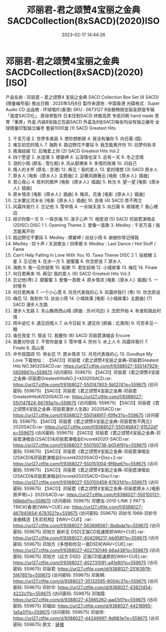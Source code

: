 ﻿---
title: 邓丽君-君之颂赞4宝丽之金典SACDCollection(8xSACD)(2020)ISO
date: 2023-02-17 14:44:26
categories: WAV车载音乐、镜像
tags: 华语中文
---
# 邓丽君-君之颂赞4宝丽之金典SACDCollection(8xSACD)(2020)[ISO]

产品名称 : 邓丽君 – 君之颂赞4 宝丽之金典 SACD Collection
Box Set (8 SACD) (限量编号版)
推出日期 : 2020年5月8日
製作来源地 : 中国香港
光碟格式 : Super Audio CD
出品商 : 环球唱片(香港)
SKU : 0873127
8张极畅销宝丽金原版专辑「首度SACD化」
原母带製作 日本压制SACD 终极高质
专纸印刷 hand made 贵冑「重厚」外盒
内装8张独立包装SACD
外盒及8张SACD每张均设有独立编号
全球限量印製独立编号 套装1000盒
(1) SACD Greatest Hits
1. 千言万语 2. 世界多美丽 3. 想你想断肠 4. 我没有骗你 5. 向日葵 (国)
6. 难忘初恋的情人 7. 海韵 8. 路边野花不要採 9. 我怎能离开你 10. 旧梦何处寻
11. 南海姑娘 12. 后悔爱上你
(2) SACD Greatest Hits Vol.2
1. 四个愿望 2. 水涟漪 3. 襟裳岬 4. 云深情也深 5. 总有一天 6. 冬之恋情
7. 泪的小雨 (原名 : 雪化粧) 8. 风从那裡来 9. 多情的玫瑰 10. 问自己
11. 情人的关怀 (原名 : 空港) 12. 再见！我的爱人 13. 爱的理想
(3) SACD 原乡人
1. 原乡人 [电影《原乡人》主题曲] 2. 迎著风跟著云 [电影《原乡人》插曲]
3. 君心我心 4. 胜利的歌声 [电影《原乡人》插曲] 5. 秋光 6. 望一望 [电影《原乡人》插曲]
7. 原乡情浓 [电影《原乡人》插曲] 8. 晚风，花香 [电影《原乡人》插曲]
9. 江水要比河水长 [电影《原乡人》插曲] 10. 良夜
(4) SACD 势不两立
1. 风霜伴我行 2. 忘记他 3. 雪中情 4. 一水隔天涯 5. 向日葵 6. 槟城艳 7. 我心裡边
8. 结识你那一天 9. 一挥衣袖 10. 浪子心声 11. 相思泪
(5) SACD 邓丽君演唱会 (2DISC)
DISC 1 1. Opening Theme 2. 爱像一首歌 3. Medley : 千言万语 / 我怎能离开你
4. 路边野花不要採 5. Medley : 襟裳岬 / 丝丝小雨 6. 谢谢你常记得我
7. Medley : 叹十声 / 天涯歌女 / 四季歌 8. Medley : Last Dance / Hot Stuff /
Fame
9. Can’t Help Falling In Love With You 10. Tawa Theme
DISC 2 1. 採槟榔 2. 星 3. 忘记他 4. 在水一方 5. 甜蜜蜜 6. 你怎麽说 7. 原乡人
8. 海韵 9. 我一见你就笑 10. 船歌 11. 君在前哨 12. 小城故事 13. 梅花 14. Finale
15. 何日君再来 16. 再见! 我的爱人
(6) SACD Greatest Hits Vol.3
1. 忘记他(粤) 2. 甜蜜蜜 3. 爱像一首歌 4. 原乡情浓 [电影《原乡人》插曲] 5. 一封情书
6. 何日君再来 7. 一个小心愿 8. 月亮代表我的心 9. 风霜伴我行 (粤) 10. 你怎麽说
11. 梅花 12. 我和你 13. 丝丝小雨 14. 小城故事 [电影《小城故事》主题曲]
(7) SACD 漫步人生路
1. 漫步人生路 2. 东山飘雨西山晴 (原曲 : 苏州河边) 3. 怎麽开始 4. 有谁知我此时情
5. 雨中追忆 6. 遇见旧情人 7. 从今日起 8. 遇见你 [原曲 : 北酒场] 9. 可否多见一眼
10. 谁在改变 11. 情话 12. 我要你
(8) SACD 邓丽君演唱会 Encore
1. 我要对你说 2. 不管你是谁 3. 雪中情 4. 奈何 5. 水上人 6. 风霜伴我行 7. Finale 8.
高山青
9. 中华民国颂 10. 帝女花 11. 原乡情浓 12. 月亮代表我的心 13. Goodbye My Love
下载地址：
【SACD】邓丽君《君之颂赞4宝丽之金典-邓丽君Greatest Hits NO.3》020SACD.rar: https://url27.ctfile.com/f/9388027-550147929-065986?p=559675
(访问密码: 559675)
【SACD】邓丽君《君之颂赞4宝丽之金典-邓丽君GreatestHitsNO.2+》2020SACD.rar: https://url27.ctfile.com/f/9388027-550147903-5b1274?p=559675
(访问密码: 559675)
【SACD】邓丽君《君之颂赞4宝丽之金典-邓丽君GreatestHits》2020SACD.rar: https://url27.ctfile.com/f/9388027-550147824-66785a?p=559675
(访问密码: 559675)
【SACD】邓丽君《君之颂赞4宝丽之金典-邓丽君漫步人生路》2020SACD.rar: https://url27.ctfile.com/f/9388027-550148917-f0ffe3?p=559675
(访问密码: 559675)
【SACD】邓丽君《君之颂赞4宝丽之金典-邓丽君势不两立》2020SACD.rar: https://url27.ctfile.com/f/9388027-550148847-91522d?p=559675
(访问密码: 559675)
【SACD】邓丽君《君之颂赞4宝丽之金典-邓丽君演唱会(2SACD)&邓丽君演唱会Encore》2020-SACD.rar:
https://url27.ctfile.com/f/9388027-550150736-b054f9?p=559675
(访问密码: 559675)
【SACD】邓丽君《君之颂赞4宝丽之金典-邓丽君演唱会(2SACD)&邓丽君演唱会Encore》2020SACD+Disc+2.rar:
https://url27.ctfile.com/f/9388027-550151004-9f6be6?p=559675
(访问密码: 559675)
【SACD】邓丽君《君之颂赞4宝丽之金典-邓丽君演唱会(2SACD)&邓丽君演唱会Encore》2020SACD+Disc1.rar:
https://url27.ctfile.com/f/9388027-550150458-676314?p=559675
(访问密码: 559675)
【SACD】邓丽君《君之颂赞4宝丽之金典-邓丽君原乡人(电影原声带)+》2020SACD.rar: https://url27.ctfile.com/f/9388027-550150121-f48ebd?p=559675
(访问密码: 559675)
邓健泓-2010-LINK 2 PAT'S TRICK[香港][WAV+CUE].zip: https://url27.ctfile.com/f/9388027-467945654-678352?p=559675
(访问密码: 559675)
邓妙华.1988-邓妙华金曲精选【东尼机构】【WAV+CUE】.rar: https://url27.ctfile.com/f/9388027-563698587-3bdbda?p=559675
(访问密码: 559675)
邓旭方 我听见 DSD[正版CD低速原抓WAV+CUE].rar: https://url27.ctfile.com/f/9388027-404296217-bb958f?p=559675
(访问密码: 559675)
邓旭方《多想和你见一面DSD》[WAV+CUE].rar: https://url27.ctfile.com/f/9388027-402730146-b6a438?p=559675
(访问密码: 559675)
邓旭方《远方 DSD》正版CD低速原抓[WAV+CUE].rar: https://url27.ctfile.com/f/9388027-402731091-a41e80?p=559675
(访问密码: 559675)
邓丽君: https://url27.ctfile.com/d/9388027-25163978-5f4765?p=559675
(访问密码: 559675)
邓紫棋: https://url27.ctfile.com/d/9388027-35132595-8004c3?p=559675
(访问密码: 559675)
邓妙华: https://url27.ctfile.com/d/9388027-43821454-4222c1?p=559675
(访问密码: 559675)
邓瑞霞: https://url27.ctfile.com/d/9388027-43985262-aad7d1?p=559675
(访问密码: 559675)
邓福如: https://url27.ctfile.com/d/9388027-44218995-1a5a31?p=559675
(访问密码: 559675)
邓丽欣: https://url27.ctfile.com/d/9388027-44249997-9d683e?p=559675
(访问密码: 559675)
原文：[链接](https://blog.sina.com.cn/s/blog_1647c7e76010310tf.html)